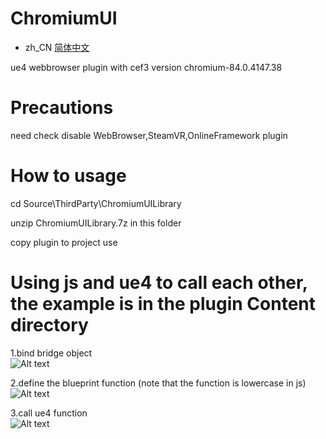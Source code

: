 # ChromiumUI

- zh_CN [简体中文](README.zh_CN.md)

ue4 webbrowser plugin with cef3 version chromium-84.0.4147.38

# Precautions
need check disable WebBrowser,SteamVR,OnlineFramework plugin

# How to usage

cd Source\ThirdParty\ChromiumUILibrary

unzip ChromiumUILibrary.7z in this folder

copy plugin to project use


# Using js and ue4 to call each other, the example is in the plugin Content directory

1.bind bridge object  
![Alt text](https://github.com/shiniu0606/ChromiumUI/blob/main/doc/1.PNG?raw=true "Optional Title")  

2.define the blueprint function (note that the function is lowercase in js)   
![Alt text](https://github.com/shiniu0606/ChromiumUI/blob/main/doc/2.PNG?raw=true "Optional Title")  

3.call ue4 function  
![Alt text](https://github.com/shiniu0606/ChromiumUI/blob/main/doc/3.PNG?raw=true "Optional Title")    

